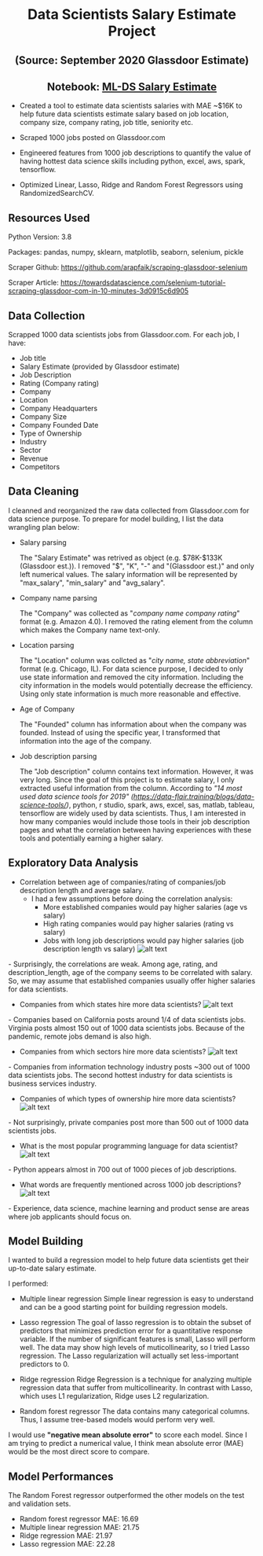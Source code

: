 
# <center>Data Scientists Salary Estimate Project</center>

## <center>(Source: September 2020 Glassdoor Estimate)</center>
## <center>Notebook: [ML-DS Salary Estimate](https://github.com/haorzeng1997/Data-Scientist-Salary-Project/blob/master/data%20science%20salary%20estimate%20project%20report.pdf)</center>

- Created a tool to estimate data scientists salaries with MAE ~$16K to help future data scientists estimate salary based on job location, company size, company rating, job title, seniority etc.

- Scraped 1000 jobs posted on Glassdoor.com

- Engineered features from 1000 job descriptions to quantify the value of having hottest data science skills including python, excel, aws, spark, tensorflow. 

- Optimized Linear, Lasso, Ridge and Random Forest Regressors using RandomizedSearchCV.

## Resources Used

Python Version: 3.8

Packages: pandas, numpy, sklearn, matplotlib, seaborn, selenium, pickle

Scraper Github: https://github.com/arapfaik/scraping-glassdoor-selenium

Scraper Article: https://towardsdatascience.com/selenium-tutorial-scraping-glassdoor-com-in-10-minutes-3d0915c6d905

## Data Collection
Scrapped 1000 data scientists jobs from Glassdoor.com. For each job, I have:
- Job title
- Salary Estimate (provided by Glassdoor estimate)
- Job Description
- Rating (Company rating)
- Company
- Location
- Company Headquarters
- Company Size
- Company Founded Date
- Type of Ownership
- Industry
- Sector
- Revenue
- Competitors

## Data Cleaning
I cleanned and reorganized the raw data collected from Glassdoor.com for data science purpose. To prepare for model building, I list the data wrangling plan below:

- Salary parsing
    
    The "Salary Estimate" was retrived as object (e.g. \$78K-\$133K (Glassdoor est.)). I removed     "$", "K", "-" and "(Glassdoor est.)" and only left numerical values. The salary                information will be represented by "max_salary", "min_salary" and "avg_salary". 

- Company name parsing

    The "Company" was collected as "_company name  company rating_" format (e.g. Amazon 4.0).     I removed the rating element from the column which makes the Company name text-only.

- Location parsing

    The "Location" column was collcted as "_city name, state abbreviation_" format (e.g.    Chicago, IL). For data science purpose, I decided to only use state information and removed the city information. Including the city information in the models would potentially decrease the efficiency. Using only state information is much more reasonable and effective.

- Age of Company

    The "Founded" column has information about when the company was founded. Instead of using the specific year, I transformed that information into the age of the company.

- Job description parsing

    The "Job description" column contains text information. However, it was very long. Since the goal of this project is to estimate salary, I only extracted useful information from the column. According to _"14 most used data science tools for 2019" (https://data-flair.training/blogs/data-science-tools/)_, python, r studio, spark, aws, excel, sas, matlab, tableau, tensorflow are widely used by data scientists. Thus, I am interested in how many companies would include those tools in their job description pages and what the correlation between having experiences with these tools and potentially earning a higher salary.

## Exploratory Data Analysis
- Correlation between age of companies/rating of companies/job description length and average salary.
	- I had a few assumptions before doing the correlation analysis:
		- More established companies would pay higher salaries (age vs salary)
		- High rating companies would pay higher salaries (rating vs salary)
		- Jobs with long job descriptions would pay higher salaries (job description length vs salary)
![alt text][logo1]

[logo1]: https://github.com/haorzeng1997/Data-Scientist-Salary-Project/blob/master/graph/correlation.png "correlation"
	- Surprisingly, the correlations are weak. Among age, rating, and description_length, age of the company seems to be correlated with salary. So, we may assume that established companies usually offer higher salaries for data scientists.

- Companies from which states hire more data scientists?
![alt text][logo2]

[logo2]: https://github.com/haorzeng1997/Data-Scientist-Salary-Project/blob/master/graph/job%20state.png "job_state"
	- Companies based on California posts around 1/4 of data scientists jobs. Virginia posts almost 150 out of 1000 data scientists jobs. Because of the pandemic, remote jobs demand is also high.

- Companies from which sectors hire more data scientists?
![alt text][logo3]

[logo3]: https://github.com/haorzeng1997/Data-Scientist-Salary-Project/blob/master/graph/sector.png "sector"
	-	Companies from information technology industry posts ~300 out of 1000 data scientists jobs. The second hottest industry for data scientists is business services industry. 

- Companies of which types of ownership hire more data scientists?
![alt text][logo4]

[logo4]: https://github.com/haorzeng1997/Data-Scientist-Salary-Project/blob/master/graph/type%20of%20ownership.png "type_of_ownership"
	-	Not surprisingly, private companies post more than 500 out of 1000 data scientists jobs.

- What is the most popular programming language for data scientist?
![alt text][logo5]

[logo5]: https://github.com/haorzeng1997/Data-Scientist-Salary-Project/blob/master/graph/python.png "python"
	-	Python appears almost in 700 out of 1000 pieces of job descriptions.

- What words are frequently mentioned across 1000 job descriptions?
![alt text][logo6]

[logo6]: https://github.com/haorzeng1997/Data-Scientist-Salary-Project/blob/master/graph/word%20cloud.png "word cloud"
	-	Experience, data science, machine learning and product sense are areas where job applicants should focus on.
	
## Model Building
I wanted to build a regression model to help future data scientists get their up-to-date salary estimate.

I performed:

-   Multiple linear regression
    Simple linear regression is easy to understand and can be a good starting point for building regression models. 
    
-   Lasso regression
    The goal of lasso regression is to obtain the subset of predictors that minimizes prediction error for a quantitative response variable. If the number of significant features is small, Lasso will perform well. The data may show high levels of muticollinearity, so I tried Lasso regression. The Lasso regularization will actually set less-important predictors to 0.
    
-   Ridge regression
    Ridge Regression is a technique for analyzing multiple regression data that suffer from multicollinearity. In contrast with Lasso, which uses L1 regularization, Ridge uses L2 regularization.
    
-   Random forest regressor
    The data contains many categorical columns. Thus, I assume tree-based models would perform very well. 

I would use  **"negative mean absolute error"**  to score each model. Since I am trying to predict a numerical value, I think mean absolute error (MAE) would be the most direct score to compare.

## Model Performances

The Random Forest regressor outperformed the other models on the test and validation sets.

- Random forest regressor MAE: 16.69
- Multiple linear regression MAE: 21.75
- Ridge regression MAE: 21.97
- Lasso regression MAE: 22.28


